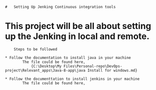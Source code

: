 

	#	Setting Up Jenking Continuous integration tools

# This project will be all about setting up the Jenking in local and remote.

		Steps to be followed

	* Follow the documentation to install java in your machine
			The file could be found here,
				{C:\Desktop\My Files\Personal-repo\DevOps-project\Relevant_apps\Java-8-app\java Install for windows.md} 

	* Follow the documenttation to install jenkins in your machine
			The file could be found here,
	

	
